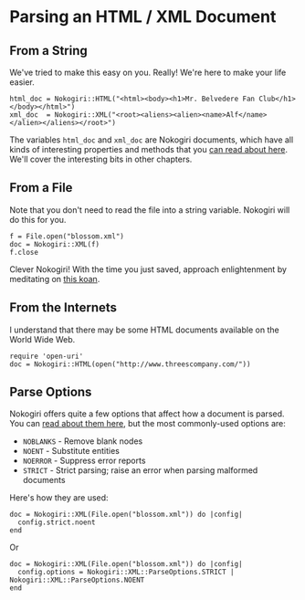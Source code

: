 # Parsing an HTML / XML Document

## From a String

We've tried to make this easy on you. Really! We're here to make your life easier.

    html_doc = Nokogiri::HTML("<html><body><h1>Mr. Belvedere Fan Club</h1></body></html>")
    xml_doc  = Nokogiri::XML("<root><aliens><alien><name>Alf</name></alien></aliens></root>")

The variables `html_doc` and `xml_doc` are Nokogiri documents, which
have all kinds of interesting properties and methods that you [can
read about here][read-document]. We'll cover the interesting bits in other
chapters.

  [read-document]: http://nokogiri.org/Nokogiri/XML/Document.html

## From a File

Note that you don't need to read the file into a string variable. Nokogiri will do this for you.

    f = File.open("blossom.xml")
    doc = Nokogiri::XML(f)
    f.close

Clever Nokogiri! With the time you just saved, approach enlightenment by meditating on [this koan][].

  [this koan]: http://twitter.com/rjw1/status/2741916767

## From the Internets

I understand that there may be some HTML documents available on the
World Wide Web.

    require 'open-uri'
    doc = Nokogiri::HTML(open("http://www.threescompany.com/"))

## Parse Options

Nokogiri offers quite a few options that affect how a document is
parsed. You can [read about them here][read-parse-options], but the
most commonly-used options are:

  [read-parse-options]: http://nokogiri.org/Nokogiri/XML/ParseOptions.html

* `NOBLANKS` - Remove blank nodes
* `NOENT` - Substitute entities
* `NOERROR` - Suppress error reports
* `STRICT` - Strict parsing; raise an error when parsing malformed documents

Here's how they are used:

    doc = Nokogiri::XML(File.open("blossom.xml")) do |config|
      config.strict.noent
    end

Or

    doc = Nokogiri::XML(File.open("blossom.xml")) do |config|
      config.options = Nokogiri::XML::ParseOptions.STRICT | Nokogiri::XML::ParseOptions.NOENT
    end

